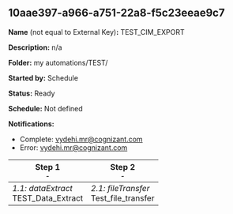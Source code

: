## 10aae397-a966-a751-22a8-f5c23eeae9c7

**Name** (not equal to External Key)**:** TEST_CIM_EXPORT

**Description:** n/a

**Folder:** my automations/TEST/

**Started by:** Schedule

**Status:** Ready

**Schedule:** Not defined

**Notifications:**

* Complete: vydehi.mr@cognizant.com
* Error: vydehi.mr@cognizant.com

| Step 1<br>_<small>-</small>_ | Step 2<br>_<small>-</small>_ |
| --- | --- |
| _1.1: dataExtract_<br>TEST_Data_Extract | _2.1: fileTransfer_<br>Test_file_transfer |
